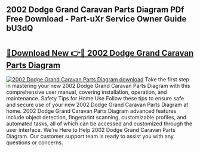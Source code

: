 ## 2002 Dodge Grand Caravan Parts Diagram PDf Free Download - Part-uXr Service Owner Guide bU3dQ

# <h2><a href="http://dfjo7g.blite.top/?on=2002+Dodge+Grand+Caravan+Parts+Diagram">🔗Download New 👉🔴 2002 Dodge Grand Caravan Parts Diagram</a></h2>

[![2002 Dodge Grand Caravan Parts Diagram download](https://i.imgur.com/lujVjoI.png)](http://dfjo7g.blite.top/?on=2002+Dodge+Grand+Caravan+Parts+Diagram)
Take the first step in mastering your new 2002 Dodge Grand Caravan Parts Diagram with this comprehensive user manual, covering installation, operation, and maintenance. Safety Tips for Home Use Follow these tips to ensure safe and secure use of your new 2002 Dodge Grand Caravan Parts Diagram at home. 2002 Dodge Grand Caravan Parts Diagram advanced features include object detection, fingerprint scanning, customizable profiles, and automated tasks, all of which can be accessed and customized through the user interface. We're Here to Help 2002 Dodge Grand Caravan Parts Diagram. Our customer support team is ready to assist you with any questions or concerns.
